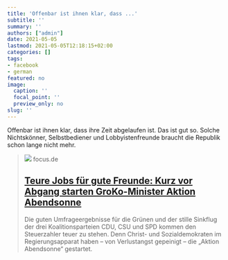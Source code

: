 ```yaml
---
title: 'Offenbar ist ihnen klar, dass ...'
subtitle: ''
summary: ''
authors: ["admin"]
date: 2021-05-05
lastmod: 2021-05-05T12:18:15+02:00
categories: []
tags:
- facebook
- german
featured: no
image:
  caption: ''
  focal_point: ''
  preview_only: no
slug: ''
---
```

Offenbar ist ihnen klar, dass ihre Zeit abgelaufen ist. Das ist gut so. Solche Nichtskönner, Selbstbediener und Lobbyistenfreunde braucht die Republik schon lange nicht mehr.
> [![](https://p6.focus.de/img/fotos/id_13263241/titel.jpg?im=Crop%3D%280%2C136%2C3000%2C1500%29%3BResize%3D%281200%2C627%29&impolicy=perceptual&quality=medium&hash=d0cc37449f20807c0a26568f9ec67c086a15751f14d9900ac024ce5683999a53)](https://www.focus.de/kultur/gesellschaft/versorgungswerk-der-politik-aktion-abendsonne-gestartet-so-werden-verdiente-parteifreunde-in-lukrative-posten-gehievt_id_13263245.html)
> focus.de
> ## [Teure Jobs für gute Freunde: Kurz vor Abgang starten GroKo-Minister Aktion Abendsonne](https://www.focus.de/kultur/gesellschaft/versorgungswerk-der-politik-aktion-abendsonne-gestartet-so-werden-verdiente-parteifreunde-in-lukrative-posten-gehievt_id_13263245.html)
>
>Die guten Umfrageergebnisse für die Grünen und der stille Sinkflug der drei Koalitionsparteien CDU, CSU und SPD kommen den Steuerzahler teuer zu stehen. Denn Christ- und Sozialdemokraten im Regierungsapparat haben – von Verlustangst gepeinigt – die „Aktion Abendsonne“ gestartet.


